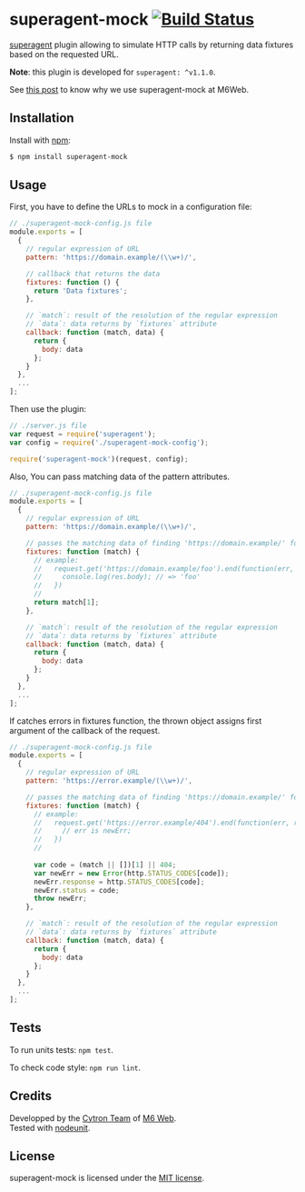 
# superagent-mock [![Build Status](https://api.travis-ci.org/M6Web/superagent-mock.png?branch=master)](https://travis-ci.org/M6Web/superagent-mock)

[superagent](https://github.com/visionmedia/superagent) plugin allowing to simulate HTTP calls by returning data fixtures based on the requested URL.

**Note**: this plugin is developed for `superagent: ^v1.1.0`.

See [this post](http://tech.m6web.fr/how-did-we-mock-the-backend-developers.html) to know why we use superagent-mock at M6Web.

## Installation

Install with [npm](http://npmjs.org/):

```sh
$ npm install superagent-mock
```

## Usage

First, you have to define the URLs to mock in a configuration file:

```js
// ./superagent-mock-config.js file
module.exports = [
  {
    // regular expression of URL
    pattern: 'https://domain.example/(\\w+)/',

    // callback that returns the data
    fixtures: function () {
      return 'Data fixtures';
    },

    // `match`: result of the resolution of the regular expression
    // `data`: data returns by `fixtures` attribute
    callback: function (match, data) {
      return {
        body: data
      };
    }
  },
  ...
];
```

Then use the plugin:

```js
// ./server.js file
var request = require('superagent');
var config = require('./superagent-mock-config');

require('superagent-mock')(request, config);
```

Also, You can pass matching data of the pattern attributes.

```js
// ./superagent-mock-config.js file
module.exports = [
  {
    // regular expression of URL
    pattern: 'https://domain.example/(\\w+)/',

    // passes the matching data of finding 'https://domain.example/' followed by word characters. 
    fixtures: function (match) {
      // example: 
      //   request.get('https://domain.example/foo').end(function(err, res){
      //     console.log(res.body); // => 'foo'
      //   }) 
      //   
      return match[1];
    },

    // `match`: result of the resolution of the regular expression
    // `data`: data returns by `fixtures` attribute
    callback: function (match, data) {
      return {
        body: data
      };
    }
  },
  ...
];
```

If catches errors in fixtures function, the thrown object assigns first argument of the callback of the request.

```js
// ./superagent-mock-config.js file
module.exports = [
  {
    // regular expression of URL
    pattern: 'https://error.example/(\\w+)/',

    // passes the matching data of finding 'https://domain.example/' followed by word characters. 
    fixtures: function (match) {
      // example: 
      //   request.get('https://error.example/404').end(function(err, res){
      //     // err is newErr;
      //   }) 
      //   
    
      var code = (match || [])[1] || 404;
      var newErr = new Error(http.STATUS_CODES[code]);
      newErr.response = http.STATUS_CODES[code];
      newErr.status = code;
      throw newErr;
    },

    // `match`: result of the resolution of the regular expression
    // `data`: data returns by `fixtures` attribute
    callback: function (match, data) {
      return {
        body: data
      };
    }
  },
  ...
];
```

## Tests

To run units tests: `npm test`.

To check code style: `npm run lint`.


## Credits

Developped by the [Cytron Team](http://cytron.fr/) of [M6 Web](http://tech.m6web.fr/).   
Tested with [nodeunit](https://github.com/caolan/nodeunit).

## License

superagent-mock is licensed under the [MIT license](LICENSE).
